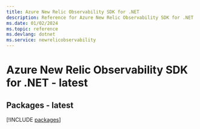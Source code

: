 ```yaml
---
title: Azure New Relic Observability SDK for .NET
description: Reference for Azure New Relic Observability SDK for .NET
ms.date: 01/02/2024
ms.topic: reference
ms.devlang: dotnet
ms.service: newrelicobservability
---
```

# Azure New Relic Observability SDK for .NET - latest
## Packages - latest
[!INCLUDE [packages](new-relic-observability-index.md)]